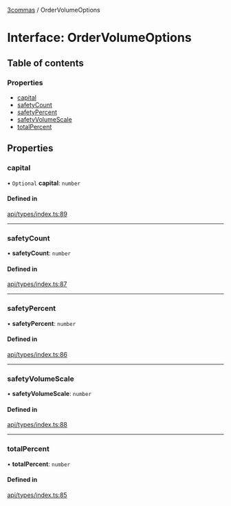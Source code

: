 [3commas](../README.md) / OrderVolumeOptions

# Interface: OrderVolumeOptions

## Table of contents

### Properties

- [capital](OrderVolumeOptions.md#capital)
- [safetyCount](OrderVolumeOptions.md#safetycount)
- [safetyPercent](OrderVolumeOptions.md#safetypercent)
- [safetyVolumeScale](OrderVolumeOptions.md#safetyvolumescale)
- [totalPercent](OrderVolumeOptions.md#totalpercent)

## Properties

### capital

• `Optional` **capital**: `number`

#### Defined in

[api/types/index.ts:89](https://github.com/ozum/3commas/blob/a66959b/src/api/types/index.ts#L89)

---

### safetyCount

• **safetyCount**: `number`

#### Defined in

[api/types/index.ts:87](https://github.com/ozum/3commas/blob/a66959b/src/api/types/index.ts#L87)

---

### safetyPercent

• **safetyPercent**: `number`

#### Defined in

[api/types/index.ts:86](https://github.com/ozum/3commas/blob/a66959b/src/api/types/index.ts#L86)

---

### safetyVolumeScale

• **safetyVolumeScale**: `number`

#### Defined in

[api/types/index.ts:88](https://github.com/ozum/3commas/blob/a66959b/src/api/types/index.ts#L88)

---

### totalPercent

• **totalPercent**: `number`

#### Defined in

[api/types/index.ts:85](https://github.com/ozum/3commas/blob/a66959b/src/api/types/index.ts#L85)
